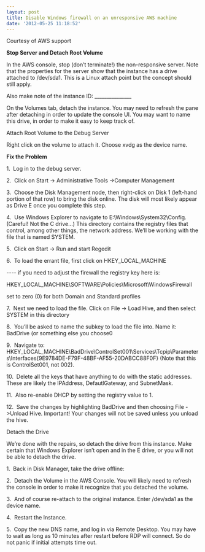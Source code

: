 ```yaml
---
layout: post
title: Disable Windows firewall on an unresponsive AWS machine
date: '2012-05-25 11:18:52'
---
```


Courtesy of AWS support  
  
**Stop Server and Detach Root Volume**  
  
In the AWS console, stop (don’t terminate!) the non-responsive server. Note that the properties for the server show that the instance has a drive attached to /dev/sda1. This is a Linux attach point but the concept should still apply.  
  
Also make note of the instance ID: _______________  
  
On the Volumes tab, detach the instance. You may need to refresh the pane after detaching in order to update the console UI. You may want to name this drive, in order to make it easy to keep track of.  
  
Attach Root Volume to the Debug Server  
  
Right click on the volume to attach it. Choose xvdg as the device name.  
  
**Fix the Problem**  
  
1.  Log in to the debug server.  
  
2.  Click on Start -&gt; Administrative Tools -&gt;Computer Management  
  
3.  Choose the Disk Management node, then right-click on Disk 1 (left-hand portion of that row) to bring the disk online. The disk will most likely appear as Drive E once you complete this step.  
  
4.  Use Windows Explorer to navigate to E:\Windows\System32\Config. (Careful! Not the C drive…) This directory contains the registry files that control, among other things, the network address. We’ll be working with the file that is named SYSTEM.  
  
5.  Click on Start -&gt; Run and start Regedit  
  
6.  To load the errant file, first click on HKEY_LOCAL_MACHINE  
  
---- if you need to adjust the firewall the registry key here is:  
  
HKEY_LOCAL_MACHINE\SOFTWARE\Policies\Microsoft\WindowsFirewall  
  
set to zero (0) for both Domain and Standard profiles  
  
7.  Next we need to load the file. Click on File -&gt; Load Hive, and then select SYSTEM in this directory  
  
8.  You’ll be asked to name the subkey to load the file into. Name it: BadDrive (or something else you choose0  
  
9.  Navigate to:  HKEY_LOCAL_MACHINE\BadDrive\ControlSet001\Services\Tcpip\Parameters\Interfaces\{9E9784DE-F79F-48BF-AF55-20DABCC88F0F} (Note that this is ControlSet001, not 002).  
  
10.  Delete all the keys that have anything to do with the static addresses. These are likely the IPAddress, DefautlGateway, and SubnetMask.  
  
11.  Also re-enable DHCP by setting the registry value to 1.  
  
12.  Save the changes by highlighting BadDrive and then choosing File -&gt;Unload Hive. Important! Your changes will not be saved unless you unload the hive.  
  
Detach the Drive  
  
We’re done with the repairs, so detach the drive from this instance. Make certain that Windows Explorer isn’t open and in the E drive, or you will not be able to detach the drive.  
  
1.  Back in Disk Manager, take the drive offline:  
  
2.  Detach the Volume in the AWS Console. You will likely need to refresh the console in order to make it recognize that you detached the volume.  
  
3.  And of course re-attach to the original instance. Enter /dev/sda1 as the device name.  
  
4.  Restart the Instance.  
  
5.  Copy the new DNS name, and log in via Remote Desktop. You may have to wait as long as 10 minutes after restart before RDP will connect. So do not panic if initial attempts time out.